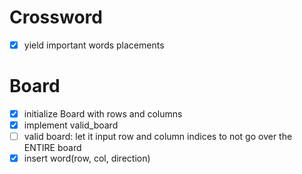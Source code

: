 # Crossword
- [x] yield important words placements

# Board
- [x] initialize Board with rows and columns
- [x] implement valid_board
- [ ] valid board: let it input row and column indices to not go over the ENTIRE board
- [x] insert word(row, col, direction)